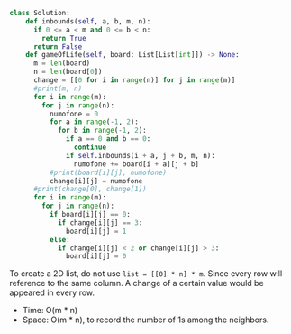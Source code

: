 
```python
class Solution:
    def inbounds(self, a, b, m, n):
      if 0 <= a < m and 0 <= b < n:
        return True
      return False
    def gameOfLife(self, board: List[List[int]]) -> None:
      m = len(board)
      n = len(board[0])
      change = [[0 for i in range(n)] for j in range(m)]
      #print(m, n)
      for i in range(m):
        for j in range(n):
          numofone = 0
          for a in range(-1, 2):
            for b in range(-1, 2):
              if a == 0 and b == 0:
                continue
              if self.inbounds(i + a, j + b, m, n):
                numofone += board[i + a][j + b]
          #print(board[i][j], numofone)
          change[i][j] = numofone
      #print(change[0], change[1])
      for i in range(m):
        for j in range(n):
          if board[i][j] == 0:
            if change[i][j] == 3:
              board[i][j] = 1
          else:
            if change[i][j] < 2 or change[i][j] > 3:
              board[i][j] = 0
```

To create a 2D list, do not use `list = [[0] * n] * m`. Since every row will reference to the same column. A change of a certain value would be appeared in every row.

* Time: O(m * n)
* Space: O(m * n), to record the number of 1s among the neighbors.
